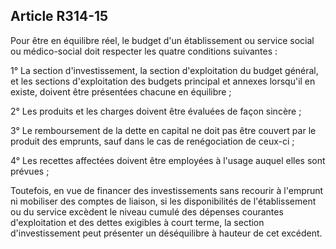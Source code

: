 ## Article R314-15

Pour être en équilibre réel, le budget d'un établissement ou service social ou médico-social doit respecter les
quatre conditions suivantes :

1° La section d'investissement, la section d'exploitation du budget général, et les sections d'exploitation des
budgets principal et annexes lorsqu'il en existe, doivent être présentées chacune en équilibre ;

2° Les produits et les charges doivent être évaluées de façon sincère ;

3° Le remboursement de la dette en capital ne doit pas être couvert par le produit des emprunts, sauf dans le
cas de renégociation de ceux-ci ;

4° Les recettes affectées doivent être employées à l'usage auquel elles sont prévues ;

Toutefois, en vue de financer des investissements sans recourir à l'emprunt ni mobiliser des comptes
de liaison, si les disponibilités de l'établissement ou du service excèdent le niveau cumulé des dépenses
courantes d'exploitation et des dettes exigibles à court terme, la section d'investissement peut présenter un
déséquilibre à hauteur de cet excédent.

